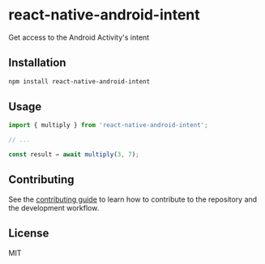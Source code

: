 # react-native-android-intent

Get access to the Android Activity's intent

## Installation

```sh
npm install react-native-android-intent
```

## Usage

```js
import { multiply } from 'react-native-android-intent';

// ...

const result = await multiply(3, 7);
```

## Contributing

See the [contributing guide](CONTRIBUTING.md) to learn how to contribute to the repository and the development workflow.

## License

MIT
